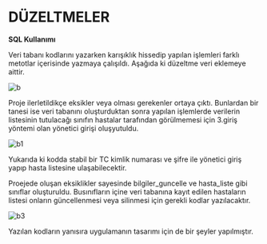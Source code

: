 # DÜZELTMELER #
**SQL Kullanımı**

Veri tabanı kodlarını yazarken karışıklık hissedip yapılan işlemleri farklı metotlar içerisinde yazmaya çalışıldı. Aşağıda ki düzeltme veri eklemeye aittir.

![b](https://user-images.githubusercontent.com/74215861/121728544-15b6d000-caf6-11eb-83dd-8aeedfb5ea79.PNG)

Proje ilerletildikçe eksikler veya olması gerekenler ortaya çıktı. Bunlardan bir tanesi ise veri tabanını oluşturduktan sonra yapılan işlemlerde verilerin listesinin tutulacağı sınıfın hastalar tarafından görülmemesi için 3.giriş yöntemi olan yönetici girişi oluşyutuldu.

![b1](https://user-images.githubusercontent.com/74215861/121729235-e3f23900-caf6-11eb-8e8e-f574549f0a63.PNG)

Yukarıda ki kodda stabil bir TC kimlik numarası ve şifre ile yönetici giriş yapıp hasta listesine ulaşabilecektir.

Proejede oluşan eksiklikler sayesinde bilgiler_guncelle ve hasta_liste gibi sınıflar oluşturuldu. Busınıfların içine veri tabanına kayıt edilen hastaların listesi onların güncellenmesi veya silinmesi için gerekli kodlar yazılacaktır.


![b3](https://user-images.githubusercontent.com/74215861/121729869-9de9a500-caf7-11eb-8c61-d33198158f4f.PNG)

Yazılan kodların yanısıra uygulamanın tasarımı için de bir şeyler yapılmıştır.





